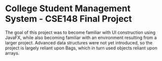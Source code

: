 # College Student Management System - CSE148 Final Project

The goal of this project was to become familiar with UI construction using JavaFX, while also becoming familiar with an environment resulting
from a larger project. Advanced data structures were not yet introduced, so the project is largely reliant upon Bags, which in turn
used objects reliant upon arrays.
